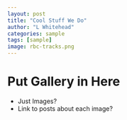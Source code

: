 ```yaml
---
layout: post
title: "Cool Stuff We Do"
author: "L Whitehead"
categories: sample
tags: [sample]
image: rbc-tracks.png
---
```


# Put Gallery in Here

 - Just Images?
 - Link to posts about each image? 


